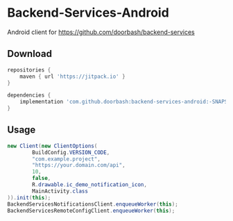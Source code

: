 # Backend-Services-Android

Android client for https://github.com/doorbash/backend-services

## Download

```groovy
repositories {
    maven { url 'https://jitpack.io' }
}

dependencies {
    implementation 'com.github.doorbash:backend-services-android:-SNAPSHOT'
}
```

## Usage
```java
new Client(new ClientOptions(
        BuildConfig.VERSION_CODE,
        "com.example.project",
        "https://your.domain.com/api",
        10,
        false,
        R.drawable.ic_demo_notification_icon,
        MainActivity.class
)).init(this);
BackendServicesNotificationsClient.enqueueWorker(this);
BackendServicesRemoteConfigClient.enqueueWorker(this);
```